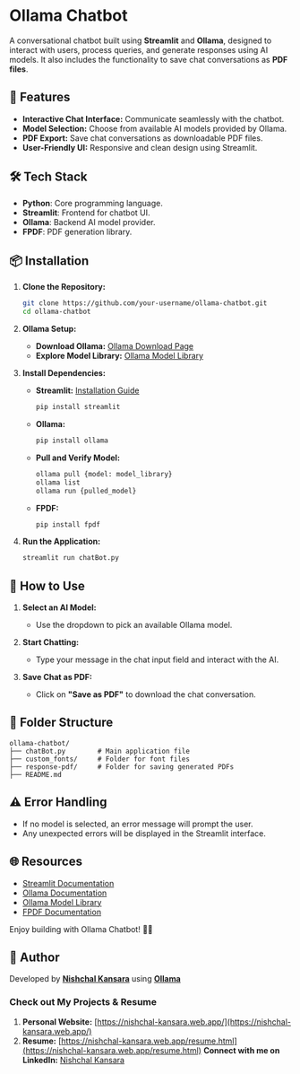 # Ollama Chatbot

A conversational chatbot built using **Streamlit** and **Ollama**, designed to interact with users, process queries, and generate responses using AI models. It also includes the functionality to save chat conversations as **PDF files**.

## 🚀 **Features**
- **Interactive Chat Interface:** Communicate seamlessly with the chatbot.
- **Model Selection:** Choose from available AI models provided by Ollama.
- **PDF Export:** Save chat conversations as downloadable PDF files.
- **User-Friendly UI:** Responsive and clean design using Streamlit.

## 🛠️ **Tech Stack**
- **Python**: Core programming language.
- **Streamlit**: Frontend for chatbot UI.
- **Ollama**: Backend AI model provider.
- **FPDF**: PDF generation library.

## 📦 **Installation**

1. **Clone the Repository:**
   ```bash
   git clone https://github.com/your-username/ollama-chatbot.git
   cd ollama-chatbot
   ```

2. **Ollama Setup:**
    - **Download Ollama:** [Ollama Download Page](https://ollama.com/download)
    - **Explore Model Library:** [Ollama Model Library](https://github.com/ollama/ollama?tab=readme-ov-file#model-library)

3. **Install Dependencies:**
    - **Streamlit:** [Installation Guide](https://docs.streamlit.io/get-started/installation/command-line)
      ```bash
      pip install streamlit
      ```
    - **Ollama:**
      ```bash
      pip install ollama
      ```
    - **Pull and Verify Model:**
      ```bash
      ollama pull {model: model_library}
      ollama list
      ollama run {pulled_model}
      ```
    - **FPDF:**
      ```bash
      pip install fpdf
      ```

4. **Run the Application:**
   ```bash
   streamlit run chatBot.py
   ```

## 📑 **How to Use**

1. **Select an AI Model:**
   - Use the dropdown to pick an available Ollama model.

2. **Start Chatting:**
   - Type your message in the chat input field and interact with the AI.

3. **Save Chat as PDF:**
   - Click on **"Save as PDF"** to download the chat conversation.

## 📝 **Folder Structure**
```
ollama-chatbot/
├── chatBot.py        # Main application file
├── custom_fonts/     # Folder for font files
├── response-pdf/     # Folder for saving generated PDFs
├── README.md
```

## ⚠️ **Error Handling**
- If no model is selected, an error message will prompt the user.
- Any unexpected errors will be displayed in the Streamlit interface.

## 🌐 **Resources**
- [Streamlit Documentation](https://docs.streamlit.io/)
- [Ollama Documentation](https://ollama.com/)
- [Ollama Model Library](https://github.com/ollama/ollama?tab=readme-ov-file#model-library)
- [FPDF Documentation](https://pyfpdf.readthedocs.io/)

Enjoy building with Ollama Chatbot! 🤖✨

## 👤 **Author**
Developed by [**Nishchal Kansara**](https://nishchal-kansara.web.app/) using [**Ollama**](https://ollama.com/)

### Check out My Projects & Resume
1. **Personal Website:** [https://nishchal-kansara.web.app/](https://nishchal-kansara.web.app/)
2. **Resume:** [https://nishchal-kansara.web.app/resume.html](https://nishchal-kansara.web.app/resume.html)
**Connect with me on LinkedIn:** [Nishchal Kansara](https://www.linkedin.com/in/nishchal-kansara/)
